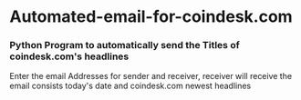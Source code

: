 # Automated-email-for-coindesk.com
<h3> Python Program to automatically send the Titles of coindesk.com's headlines </h3>
<p> Enter the email Addresses for sender and receiver, receiver will receive the email consists today's date and coindesk.com newest headlines </p>
